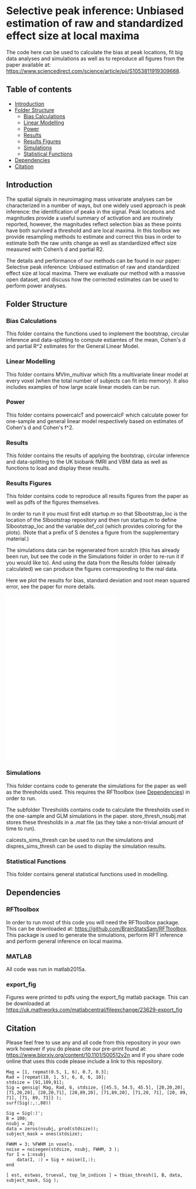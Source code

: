 # Selective peak inference: Unbiased estimation of raw and standardized effect size at local maxima
The code here can be used to calculate the bias at peak locations, fit big data analyses and simulations as well as to 
reproduce all figures from the paper available at: https://www.sciencedirect.com/science/article/pii/S1053811919309668.

## Table of contents
* [Introduction](#introduction)
* [Folder Structure](#folderstruct)
    * [Bias Calculations](#biascalcs)
    * [Linear Modelling](#linmod)
    * [Power](#power)
    * [Results](#results)
    * [Results Figures](#resfigs)
    * [Simulations](#sims)
    * [Statistical Functions](#statfns)
* [Dependencies](#dependencies)
* [Citation](#cite)

## Introduction <a name="introduction"></a>
The spatial signals in neuroimaging mass univariate analyses can be characterized 
in a number of ways, but one widely used approach is peak inference: the 
identification of peaks in the signal. Peak locations and magnitudes provide 
a useful summary of activation and are routinely reported, however, the 
magnitudes reflect selection bias as these points have both survived a threshold 
and are local maxima. In this toolbox we provide resampling methods 
to estimate and correct this bias in order to estimate both the raw units 
change as well as standardized effect size measured with Cohen’s d and 
partial R2. 

The details and performance of our methods can be found in our paper:
Selective peak inference: Unbiased estimation of raw and standardized effect size at local maxima.
There we evaluate our method with a massive open dataset, and discuss 
how the corrected estimates can be used to perform power analyses.

## Folder Structure <a name="folderstruct"></a>

### Bias Calculations <a name="biascalcs"></a>

This folder contains the functions used to implement the bootstrap, 
circular inference and data-splitting to compute estiamtes of the mean, 
Cohen's d and partial R^2 estimates for the General Linear Model.

### Linear Modelling <a name="linmod"></a>
This folder contains MVlm_multivar which fits a multivariate linear model 
at every voxel (when the total number of subjects can fit into memory). 
It also includes examples of how large scale linear models can be run.

### Power <a name="power"></a>
This folder contains powercalcT and powercalcF which calculate power for
one-sample and general linear model respectively based on estimates of 
Cohen's d and Cohen's f^2.

### Results <a name="results"></a>
This folder contains the results of applying the bootstrap, 
circular inference and data-splitting to the UK biobank fMRI and VBM data
as well as functions to load and display these results.

### Results Figures <a name="resfigs"></a>
This folder contains code to reproduce all results figures from the paper 
as well as pdfs of the figures themselves. 

In order to run it you must first edit startup.m so that SIbootstrap_loc 
is the location of the SIbootstrap repository and then run startup.m to 
define SIbootstrap_loc and the variable def_col (which provides coloring 
for the plots). (Note that a prefix of S denotes a figure from the 
supplementary material.)

The simulations data can be regenerated from scratch (this has already been 
run, but see the code in the Simulations folder in order to re-run it if 
you would like to). And using the data from the Results folder (already 
calculated) we can produce the figures corresponding to the real data.

Here we plot the results for bias, standard deviation and root mean squared error, see the paper for more details. 

![alt tag](Results_Figures/Figures_9_11_13_S3/Figure_11_bias.pdf)
![alt tag](Results_Figures/Figures_9_11_13_S3/Figure_11_std.pdf)
![alt tag](Results_Figures/Figures_9_11_13_S3/Figure_11_rmse.pdf)

### Simulations <a name="sims"></a>
This folder contains code to generate the simulations for the paper as well
as the thresholds used. This requires the RFTtoolbox (see [Dependencies](#rftbox))
in order to run.

The subfolder Thresholds contains code to calculate the thresholds used in 
the one-sample and GLM simulations in the paper. store_thresh_nsubj.mat
stores these thresholds in a .mat file (as they take a non-trivial amount 
of time to run).

calcests_sims_thresh can be used to run the simulations and 
dispres_sims_thresh can be used to display the simulation results.

### Statistical Functions <a name="statfns"></a>
This folder contains general statistical functions used in modelling.

## Dependencies <a name="dependencies"></a>

### RFTtoolbox <a name="rftbox"></a>
In order to run most of this code you will need the RFTtoolbox package.  
This can be downloaded at: https://github.com/BrainStatsSam/RFTtoolbox.
This package is used to generate the simulations, perform RFT inference 
and perform general inference on local maxima.

### MATLAB
All code was run in matlab2015a.

### export_fig
Figures were printed to pdfs using the export_fig matlab package. This can be 
downloaded at https://uk.mathworks.com/matlabcentral/fileexchange/23629-export_fig

## Citation <a name="dependencies"></a>
Please feel free to use any and all code from this repository in your own work
however if you do please cite our pre-print found at:
https://www.biorxiv.org/content/10.1101/500512v2n
and if you share code online that uses this code please include a link 
to this repository.


```
Mag = [1, repmat(0.5, 1, 6), 0.7, 0.3];
Rad = [repmat(10, 1, 5), 6, 8, 6, 10];
stdsize = [91,109,91];
Sig = gensig( Mag, Rad, 6, stdsize, {[45.5, 54.5, 45.5], [20,20,20], [71,20,20], [20,20,71], [20,89,20], [71,89,20], [71,20, 71], [20, 89, 71], [71, 89, 71]} );
surf(Sig(:,:,80))
```

```
Sig = Sig(:)';
B = 100;
nsubj = 20;
data = zeros(nsubj, prod(stdsize));
subject_mask = ones(stdsize);

FWHM = 3; %FWHM in voxels.
noise = noisegen(stdsize, nsubj, FWHM, 3 );
for I = 1:nsubj
    data(I, :) = Sig + noise(I,:);
end

[ est, estwas, trueval, top_lm_indices ] = tbias_thresh(1, B, data, subject_mask, Sig );
```
